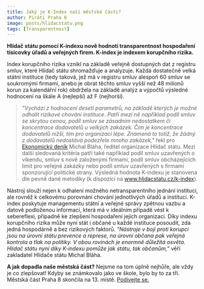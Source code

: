 ```yaml
---
title: Jaký je K-Index naší městské části?
author: Piráti Praha 8
image: posts/hlidacstatu.png
tags: [Transparentnost]
---
```


**Hlídač státu pomocí K-indexu nově hodnotí transparentnost hospodaření tisícovky úřadů a veřejných firem. K-index je indexem korupčního rizika.**

Index korupčního rizika vznikl na základě veřejně dostupných dat z registru smluv, které Hlídač státu shromažďuje a analyzuje. Každá dostatečně velká státní instituce (tedy taková, jež má v registru smluv alespoň 60 smluv se soukromými firmami, anebo je obrat těchto smluv vyšší než 48 milionů korun za kalendářní rok) obdržela na základě analýz a výpočtů výsledné hodnocení na škále A (nejlepší) až F (nejhorší).

> *"Vychází z hodnocení deseti parametrů, na základě kterých je možné odhalit rizikové chování instituce. Patří mezi ně například podíl smluv se skrytou cenou, podíl smluv se zásadním nedostatkem či koncentrace dodavatelů u velkých zakázek. Čím je koncentrace dodavatelů nižší, tím pro organizaci lépe. Znamená to totiž, že žádný z dodavatelů nedostává podezřele mnoho zakázek,"* řekl pro [Ekonomický deník](https://ekonomickydenik.cz/hlidac-statu-pomoci-k-indexu-hodnoti-transparentnost-hospodareni-tisicovky-uradu-verejnych-firem/) Michal Bláha, ředitel organizace Hlídač státu. Mezi další sledovaná kritéria patří také například podíl smluv uzavřených o víkendu, smluv s nově založenými firmami, podíl smluv obcházejících limit pro veřejné zakázky nebo podíl smluv uzavřených s firmami sponzorující politické strany. Výsledná hodnota K-indexu je stanovena dle pevně dané metodiky (k dispozici na www.hlidacstatu.cz/k-index).

Nástroj slouží nejen k odhalení možného netransparentního jednání institucí, ale rovněž k celkovému porovnání chování jednotlivých úřadů a institucí. K-index poskytuje managementu státní a veřejné správy zpětnou vazbu a datově podloženou informaci, která má v ideálním případě vést k sebereflexi, případně ke zlepšení hospodaření jejich organizací. Díky indexu korupčního rizika může nyní stát i občané u každé instituce posoudit, zda jedná hospodárně a bez rizikových faktorů. *"Nástroje v boji proti korupci jsou na úrovni státu prevence a represe, na úrovni občana pak veřejná kontrola a tlak na politiky. V obou rovinách je enormně důležitá osvěta. Hlídač státu nyní díky K-indexu pomůže jak státu, tak občanům,”* věří zakladatel Hlídače státu Michal Bláha.

**A jak dopadla naše městská část?** Nejsme na tom úplně nejhůře, ale vždy je co zlepšovat! Kdyby se známkovalo jako ve škole, bylo by to za tři. Městská část Praha 8 skončila na 13. místě. [Podívejte se.](https://www.hlidacstatu.cz/kindex/zebricek/Mestske_casti_Prahy)
